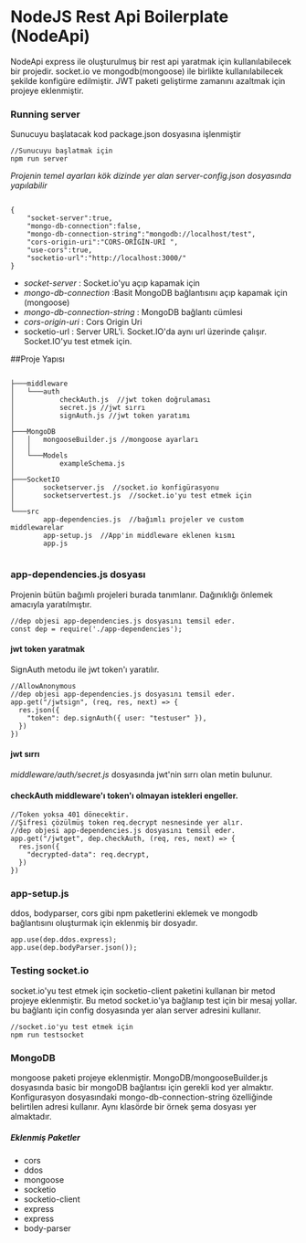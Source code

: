 # NodeJS Rest Api Boilerplate (NodeApi)

NodeApi express ile oluşturulmuş bir rest api yaratmak için kullanılabilecek bir projedir. socket.io ve mongodb(mongoose) ile birlikte kullanılabilecek şekilde konfigüre edilmiştir. JWT paketi geliştirme zamanını azaltmak için projeye eklenmiştir.


### Running server 
Sunucuyu başlatacak kod package.json dosyasına işlenmiştir

```
//Sunucuyu başlatmak için
npm run server
```

_Projenin temel ayarları kök dizinde yer alan server-config.json dosyasında yapılabilir_
```

{
    "socket-server":true,   
    "mongo-db-connection":false,
    "mongo-db-connection-string":"mongodb://localhost/test",
    "cors-origin-uri":"CORS-ORİGİN-URI ",
    "use-cors":true,
    "socketio-url":"http://localhost:3000/"
}
```

* *socket-server* : Socket.io'yu açıp kapamak için
* *mongo-db-connection* :Basit MongoDB bağlantısını açıp kapamak için (mongoose)
* *mongo-db-connection-string* : MongoDB bağlantı cümlesi
* *cors-origin-uri* : Cors Origin Uri
* socketio-url : Server URL'i. Socket.IO'da aynı url üzerinde çalışır. Socket.IO'yu test etmek için. 

##Proje Yapısı

```

├───middleware
│   └───auth
│           checkAuth.js  //jwt token doğrulaması
│           secret.js //jwt sırrı
│           signAuth.js //jwt token yaratımı
│
├───MongoDB
│   │   mongooseBuilder.js //mongoose ayarları
│   │
│   └───Models
│           exampleSchema.js
│
├───SocketIO
│       socketserver.js  //socket.io konfigürasyonu
│       socketservertest.js  //socket.io'yu test etmek için
│
└───src
        app-dependencies.js  //bağımlı projeler ve custom middlewarelar
        app-setup.js  //App'in middleware eklenen kısmı
        app.js 


```

### app-dependencies.js dosyası

Projenin bütün bağımlı projeleri burada tanımlanır. Dağınıklığı önlemek amacıyla yaratılmıştır. 

```
//dep objesi app-dependencies.js dosyasını temsil eder.
const dep = require('./app-dependencies');
```
#### jwt token yaratmak

SignAuth metodu ile jwt token'ı yaratılır.
```
//AllowAnonymous
//dep objesi app-dependencies.js dosyasını temsil eder.
app.get("/jwtsign", (req, res, next) => {
  res.json({
    "token": dep.signAuth({ user: "testuser" }),
  })
})
```
#### jwt sırrı

*middleware/auth/secret.js* dosyasında jwt'nin sırrı olan metin bulunur.

#### checkAuth middleware'ı token'ı olmayan istekleri engeller.

```
//Token yoksa 401 dönecektir.
//Şifresi çözülmüş token req.decrypt nesnesinde yer alır.
//dep objesi app-dependencies.js dosyasını temsil eder. 
app.get("/jwtget", dep.checkAuth, (req, res, next) => {
  res.json({
    "decrypted-data": req.decrypt,
  })
})
```

### app-setup.js

ddos, bodyparser, cors gibi npm paketlerini eklemek ve mongodb bağlantısını oluşturmak için eklenmiş bir dosyadır. 

```
app.use(dep.ddos.express);
app.use(dep.bodyParser.json());
```


### Testing socket.io

socket.io'yu test etmek için socketio-client paketini kullanan bir metod projeye eklenmiştir. Bu metod socket.io'ya bağlanıp test için bir mesaj yollar. bu bağlantı için config dosyasında yer alan server adresini kullanır.

```
//socket.io'yu test etmek için
npm run testsocket
```

### MongoDB
mongoose paketi projeye eklenmiştir. MongoDB/mongooseBuilder.js dosyasında basic bir mongoDB bağlantısı için gerekli kod yer almaktır. Konfigurasyon dosyasındaki mongo-db-connection-string özelliğinde belirtilen adresi kullanır. Aynı klasörde bir örnek şema dosyası yer almaktadır.


##### Eklenmiş Paketler
* cors
* ddos
* mongoose
* socketio
* socketio-client
* express
* express
* body-parser
